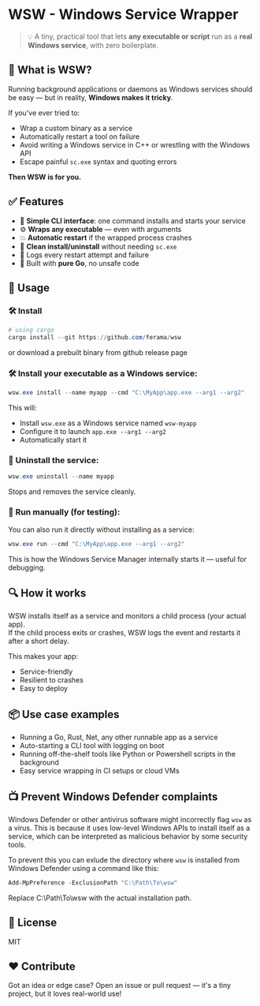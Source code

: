 # WSW - Windows Service Wrapper

> 💡 A tiny, practical tool that lets **any executable or script** run as a **real Windows service**, with zero boilerplate.


## 🚀 What is WSW?

Running background applications or daemons as Windows services should be easy — but in reality, **Windows makes it tricky**. 

If you've ever tried to:

- Wrap a custom binary as a service  
- Automatically restart a tool on failure  
- Avoid writing a Windows service in C++ or wrestling with the Windows API  
- Escape painful `sc.exe` syntax and quoting errors  

**Then WSW is for you.**


## ✅ Features

- 🧠 **Simple CLI interface**: one command installs and starts your service  
- ⚙️ **Wraps any executable** — even with arguments  
- 💥 **Automatic restart** if the wrapped process crashes  
- 🧼 **Clean install/uninstall** without needing `sc.exe`  
- 📜 Logs every restart attempt and failure  
- 💼 Built with **pure Go**, no unsafe code  


## 🔧 Usage

### 🛠️ Install

```powershell
# using cargo
cargo install --git https://github.com/ferama/wsw
```

or download a prebuilt binary from github release page

### 🛠️ Install your executable as a Windows service:

```powershell
wsw.exe install --name myapp --cmd "C:\MyApp\app.exe --arg1 --arg2"
```

This will:
- Install `wsw.exe` as a Windows service named `wsw-myapp`  
- Configure it to launch `app.exe --arg1 --arg2`  
- Automatically start it  


### 🧹 Uninstall the service:

```powershell
wsw.exe uninstall --name myapp
```

Stops and removes the service cleanly.

### 🧪 Run manually (for testing):

You can also run it directly without installing as a service:

```powershell
wsw.exe run --cmd "C:\MyApp\app.exe --arg1 --arg2"
```

This is how the Windows Service Manager internally starts it — useful for debugging.

## 🔍 How it works

WSW installs itself as a service and monitors a child process (your actual app).  
If the child process exits or crashes, WSW logs the event and restarts it after a short delay.

This makes your app:
- Service-friendly  
- Resilient to crashes  
- Easy to deploy  

## 📦 Use case examples

- Running a Go, Rust, Net, any other runnable app as a service  
- Auto-starting a CLI tool with logging on boot  
- Running off-the-shelf tools like Python or Powershell scripts in the background  
- Easy service wrapping in CI setups or cloud VMs  

## 📺 Prevent Windows Defender complaints

Windows Defender or other antivirus software might incorrectly flag `wsw` as a virus. This is because it uses low-level Windows APIs 
to install itself as a service, which can be interpreted as malicious behavior by some security tools.

To prevent this you can exlude the directory where `wsw` is installed from Windows Defender
using a command like this:

```powershell
Add-MpPreference -ExclusionPath "C:\Path\To\wsw"
```
Replace C:\Path\To\wsw with the actual installation path.

## 📄 License

MIT

## ❤️ Contribute

Got an idea or edge case? Open an issue or pull request — it's a tiny project, but it loves real-world use!


